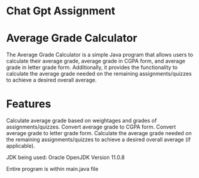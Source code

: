 # Chat Gpt Assignment

# Average Grade Calculator
The Average Grade Calculator is a simple Java program that allows users to calculate their average grade, average grade in CGPA form, and average grade in letter grade form. Additionally, it provides the functionality to calculate the average grade needed on the remaining assignments/quizzes to achieve a desired overall average.

# Features
Calculate average grade based on weightages and grades of assignments/quizzes.
Convert average grade to CGPA form.
Convert average grade to letter grade form.
Calculate the average grade needed on the remaining assignments/quizzes to achieve a desired overall average (if applicable).

JDK being used: Oracle OpenJDK Version 11.0.8

Entire program is within main.java file
